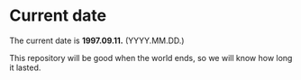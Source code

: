 # Current date

The current date is **1997.09.11.** (YYYY.MM.DD.)

This repository will be good when the world ends, so we will know how long it lasted.